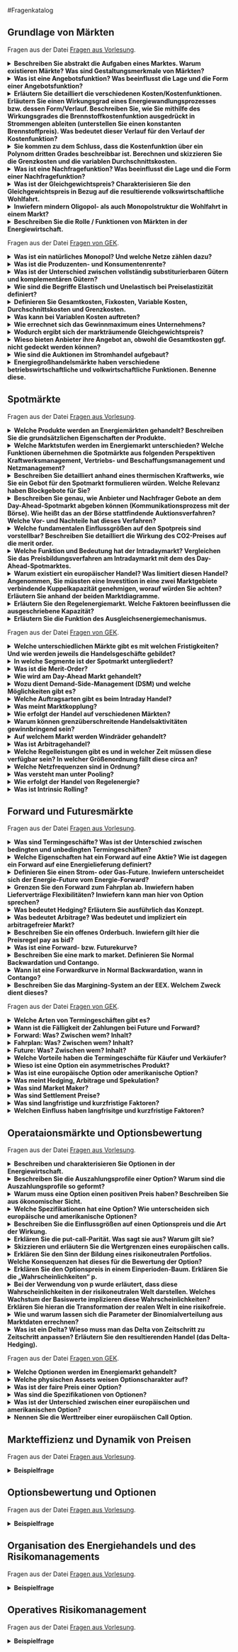 #Fragenkatalog
## Grundlage von Märkten
Fragen aus der Datei [Fragen aus Vorlesung](./Fragenkatalog/00%20Grundlage%20von%20Märkten/Fragen%20aus%20Vorlesung.md).
<details><summary><b>Beschreiben Sie abstrakt die Aufgaben eines Marktes. Warum existieren Märkte? Was sind Gestaltungsmerkmale von Märkten?</b></summary>
<table><tr><td>
TODO

</td></tr></table>
</details>
<details><summary><b>Was ist eine Angebotsfunktion? Was beeinflusst die Lage und die Form einer Angebotsfunktion?</b></summary>
<table><tr><td>
TODO

</td></tr></table>
</details>
<details><summary><b>Erläutern Sie detailliert die verschiedenen Kosten/Kostenfunktionen. Erläutern Sie einen Wirkungsgrad eines Energiewandlungsprozesses bzw. dessen Form/Verlauf. Beschreiben Sie, wie Sie mithilfe des Wirkungsgrades die Brennstoffkostenfunktion ausgedrückt in Strommengen ableiten (unterstellen Sie einen konstanten Brennstoffpreis). Was bedeutet dieser Verlauf für den Verlauf der Kostenfunktion?</b></summary>
<table><tr><td>
TODO

</td></tr></table>
</details>
<details><summary><b>Sie kommen zu dem Schluss, dass die Kostenfunktion über ein Polynom dritten Grades beschreibbar ist. Berechnen und skizzieren Sie die Grenzkosten und die variablen Durchschnittskosten.</b></summary>
<table><tr><td>
Kostenfunktion: `f(x)=a*x^3 + b*x^2 + c*x + d`

Fixkosten: `d`

Variable Kosten: `a*x^3 + b*x^2 + c*x`

Grenzkosten: `3*a*x^2 + 2*b*x + c` (Ableitung der variablen Kosten)

variable Durchschnittskosten: ???

</td></tr></table>
</details>
<details><summary><b>Was ist eine Nachfragefunktion? Was beeinflusst die Lage und die Form einer Nachfragefunktion?</b></summary>
<table><tr><td>
TODO

</td></tr></table>
</details>
<details><summary><b>Was ist der Gleichgewichtspreis? Charakterisieren Sie den Gleichgewichtspreis in Bezug auf die resultierende volkswirtschaftliche Wohlfahrt.</b></summary>
<table><tr><td>
TODO

</td></tr></table>
</details>
<details><summary><b>Inwiefern mindern Oligopol- als auch Monopolstruktur die Wohlfahrt in einem Markt?</b></summary>
<table><tr><td>
Minderung der Konsumentenrente. Falls es wenige oder nur einen Anbieter gibt, kann dieser den Preis frei bestimmen. Dadurch müssen die Konsumenten/Nachfrager mehr für das Produkt zahlen.
Ein Oligopol oder Monopol kann es auch auf Nachfragerseite geben. Hier würde die Produzentenrente gemindert. Dies ist jedoch in der Energiewirtschaft eher nicht der Fall.

</td></tr></table>
</details>
<details><summary><b>Beschreiben Sie die Rolle / Funktionen von Märkten in der Energiewirtschaft.</b></summary>
<table><tr><td>
TODO 
</td></tr></table>
</details>

Fragen aus der Datei [Fragen von GEK](./Fragenkatalog/00%20Grundlage%20von%20Märkten/Fragen%20von%20GEK.md).
<details><summary><b>Was ist ein natürliches Monopol? Und welche Netze zählen dazu? </b></summary>
<table><tr><td>
"Märkte, die sich natürlicherweise verklumpen /konzentrieren + 1 Anbieter herausbilden, der die Dienstleistung (Netzbetrieb) pro Region anbietet." ~ Borchert

Strom- und Gasnetze zählen als natürliches Monopol, da bei beiden Netzen weitere Mitbewerber hohe Investitionskosten haben und sich der Einstieg nicht lohnt.
Bei Fernwärmenetzen verhält sich das anders. TODO

</td></tr></table>
</details>
<details><summary><b>Was ist die Produzenten- und Konsumentenrente?</b></summary>
<table><tr><td>
Jeweils die Differenz zwischen der Angebots- und Nachfragekurve zum Markträumungspreis.
![](./Fragenkatalog/00 Grundlage von Märkten/Nachfragekurve.png)

</td></tr></table>
</details>
<details><summary><b>Was ist der Unterschied zwischen vollständig substiturierbaren Gütern und komplementären Gütern?</b></summary>
<table><tr><td>
**Vollständig substiturierbare Güter**
- Wenn das eine Gut jeweils Ersatz für das andere findet. (z.B. Fisch und Fleisch)
- Eine Preiserhöhung von Gut A kann zu einer Preiserhöhung von Gut B führen.

**Komplementäre Güter** 
- Die Verwendung der Güter ist aneinander gekoppelt. (z.B. Auto und Bezin)
- Ein Anstieg der Bezinpreise kann zu einem Rückgang der Nachfrage nach Autos führen.


</td></tr></table>
</details>
<details><summary><b>Wie sind die Begriffe Elastisch und Unelastisch bei Preiselastizität definiert?</b></summary>
<table><tr><td>
**Elastisch**
- Bei einer Preiserhöhung von 1% (des Angebots) geht die Nachfrage um > 1% zurück.
- Die Nachfrager können auf das Ware verzichten.

**Unelastisch**
- Bei einer Preiserhöhung von 1% (des Angebots) geht die Nachfrage um < 1% zurück.
- Die Nachfrager sind auf die Ware angewiesen.

</td></tr></table>
</details>
<details><summary><b>Definieren Sie Gesamtkosten, Fixkosten, Variable Kosten, Durchschnittskosten und Grenzkosten.</b></summary>
<table><tr><td>

| Bezeichung | Definition |
| ---------- | ---------- |
| Gesamtkosten | Summe aus Fixkosten und variablen Kosten. |
| Fixkosten | Kosten, die **unabhängig** der produzierten Menge anfallen. (z.B. Personalkosten, Wartungskosten) |
| Variable Kosten | Kosten, die **abhängig** der produzierten Menge anfallen. (z.B. Rohstoffkosten) |
| Durchschnittskosten | (auch Stückkosten) Gibt die Kosten je produzierter Einheit an. (Gesamtkosten / Stückzahl = Durchschnittskosten) |
| Grenzkosten | Ableitung der variablen Kosten; Also der Anstieg der variablen Kosten für eine Produktion einer weiteren Einheit. |


</td></tr></table>
</details>
<details><summary><b>Was kann bei Variablen Kosten auftreten?</b></summary>
<table><tr><td>
Skaleneffekte. Je mehr produziert wird, desto günstiger sind die Durchschnittskosten je produzierter Einheit.

</td></tr></table>
</details>
<details><summary><b>Wie errechnet sich das Gewinnmaximum eines Unternehmens?</b></summary>
<table><tr><td>
Wenn der Grenzerlös gleich den Grenzkosten ist.

</td></tr></table>
</details>
<details><summary><b>Wodurch ergibt sich der markträumende Gleichgewichtspreis?</b></summary>
<table><tr><td>
Durch Zusammenführung von Angebots- und Nachfragekurve. Der Schnittpunkt ist der Gleichgewichts- oder markträumenden Preises (MRP).

</td></tr></table>
</details>
<details><summary><b>Wieso bieten Anbieter ihre Angebot an, obwohl die Gesamtkosten ggf. nicht gedeckt werden können?</b></summary>
<table><tr><td>
Solange die variablen Kosten gedeckt sind, lohnt sich ein Handel, da dabei die Fixkosten zumindest anteilig wieder reinkommen. Es ist besser als wenn der Anbieter garnicht handelt und auf den gesamten Fixkosten sitzen bleibt.

</td></tr></table>
</details>
<details><summary><b>Wie sind die Auktionen im Stromhandel aufgebaut?</b></summary>
<table><tr><td>
**Bieterstruktur**
- Einseitig: Es werden entweder nur nachfrage- oder nur angebotsseitig Gebote abgegeben (z.B. Ebay (nur Nachfrageseitig) oder myHammer (nur Angebotsseitig)).
- Zweiseitig: von beiden Seiten werden Kauf- und Verkaufsgebote abgegeben (z.B. Börsen).

**Gebotsabgabe**
- Offen: Der Preis steigt (English Auction) oder fällt (Dutch Auction) mit der Zeit, allen Teilnehmern sind die Gebote der anderen Teilnehmer bekannt (z.B. Auktionshaus).
- Verdeckt: Teilnehmer geben ihre Gebote verdeckt ab.

**Preisbildung**
- Erstpreis/Zweitpreis-auktion: Die Höchstbietenden erhalten den Zuschlag und müssen alle den Preis in Höhe des höchsten/zweithöchsten bezuschlagten Gebots zahlen.
- pay-as-bid: Die Höchstbietenden erhalten den Zuschlag und müssen alle den Preis in Höhe des eigenen Gebots zahlen.

</td></tr></table>
</details>
<details><summary><b>Energiegroßhandelsmärkte haben verschiedene betriebswirtschaftliche und volkwirtschaftliche Funktionen. Benenne diese.</b></summary>
<table><tr><td>
**Volkswirtschaftlicher Funktionen**
- **Allokationsfunktion**: Optimaler Einsatz von Ressourcen.
- **Lenkungsfunktion**: Langfristige Preisanreize für Investitionen in Kraftwerke durch Future-Geschäfte im Terminmarkt.
- **Risikomanagement**: Preisrisiken werden aus dem Markt genommen.

**Betriebswirtschaftliche Funktionen**
- **Hedging**: Absicherung gegen Preisrisiken
- **Optimierung**: Gewinnmaximierung durch Kraftwerkseinsatzoptimierung
- **Arbitrage**: Arbitragegeschäfte zum Ausnutzen von Preisunterschieden in Märkten möglich
- **Spekulation**: Erzielen von GEwinnen durch Spekulation auf Marktentwicklungen möglich

</td></tr></table>
</details>

## Spotmärkte
Fragen aus der Datei [Fragen aus Vorlesung](./Fragenkatalog/01%20Spotmärkte/Fragen%20aus%20Vorlesung.md).
<details><summary><b>Welche Produkte werden an Energiemärkten gehandelt? Beschreiben Sie die grundsätzlichen Eigenschaften der Produkte.</b></summary>
<table><tr><td>
TODO 

</td></tr></table>
</details>
<details><summary><b>Welche Marktstufen werden im Energiemarkt unterschieden? Welche Funktionen übernehmen die Spotmärkte aus folgenden Perspektiven Kraftwerksmanagement, Vertriebs- und Beschaffungsmanagement und Netzmanagement?</b></summary>
<table><tr><td>
TODO

</td></tr></table>
</details>
<details><summary><b>Beschreiben Sie detailliert anhand eines thermischen Kraftwerks, wie Sie ein Gebot für den Spotmarkt formulieren würden. Welche Relevanz haben Blockgebote für Sie?</b></summary>
<table><tr><td>
TODO

</td></tr></table>
</details>
<details><summary><b>Beschreiben Sie genau, wie Anbieter und Nachfrager Gebote an dem Day-Ahead-Spotmarkt abgeben können (Kommunikationsprozess mit der Börse). Wie heißt das an der Börse stattfindende Auktionsverfahren? Welche Vor- und Nachteile hat dieses Verfahren?</b></summary>
<table><tr><td>
TODO

</td></tr></table>
</details>
<details><summary><b>Welche fundamentalen Einflussgrößen auf den Spotpreis sind vorstellbar? Beschreiben Sie detailliert die Wirkung des CO2-Preises auf die merit order.</b></summary>
<table><tr><td>
TODO

</td></tr></table>
</details>
<details><summary><b>Welche Funktion und Bedeutung hat der Intradaymarkt? Vergleichen Sie das Preisbildungsverfahren am Intradaymarkt mit dem des Day-Ahead-Spotmarktes.</b></summary>
<table><tr><td>
TODO

</td></tr></table>
</details>
<details><summary><b>Warum existiert ein europäischer Handel? Was limitiert diesen Handel? Angenommen, Sie müssten eine Investition in eine zwei Marktgebiete verbindende Kuppelkapazität genehmigen, worauf würden Sie achten? Erläutern Sie anhand der beiden Marktdiagramme.</b></summary>
<table><tr><td>
TODO

</td></tr></table>
</details>
<details><summary><b>Erläutern Sie den Regelenergiemarkt. Welche Faktoren beeinflussen die ausgeschriebene Kapazität?</b></summary>
<table><tr><td>
TODO

</td></tr></table>
</details>
<details><summary><b>Erläutern Sie die Funktion des Ausgleichsenergiemechanismus.</b></summary>
<table><tr><td>
TODO
</td></tr></table>
</details>

Fragen aus der Datei [Fragen von GEK](./Fragenkatalog/01%20Spotmärkte/Fragen%20von%20GEK.md).
<details><summary><b>Welche unterschiedlichen Märkte gibt es mit welchen Fristigkeiten? Und wie werden jeweils die Handelsgeschäfte gebildet?</b></summary>
<table><tr><td>
![](https://www.next-kraftwerke.de/wp-content/uploads/handelsfristen-an-strommaerkten.png)

| Markt | Produkte | Preisfindung | Nutzen |
| ----- | -------- | ------------ | ------ |
| Terminhandel | divers | Bilateral | Risikominimierung / Grobe Abstimmung |
| Day-Ahead-Auktion | Stunden und Viertelstunden | Merit-Order | ? | 
| Day-Ahead-Auktion Spot | Stunden und Blockgebote | Merit-Order | ? | 
| Intraday-Auktion | Viertelstunden | Merit-Order | ? |
| Intraday-Handel | Stunden und Viertelstunden | Pay as bid | ? | 

</td></tr></table>
</details>
<details><summary><b>In welche Segmente ist der Spotmarkt untergliedert?</b></summary>
<table><tr><td>
**Day ahead Auktion**
- Handel findet als tägliche Auktion statt.
- Es werden die 24 Stunden des Folgetages gehandelt. Die Produkte sind Blocks, Stunden oder Viertelstunden.
- Merit Order

**Intraday Handel**
-  Kontinuierlicher Handel 
-  Gehandelt wird der gleiche Tag (bis 5 min vor physischer Erfüllung) bzw. der Folgetag.
-  Pay as bid. Die Käufer geben Gebote ab und werden direkt mit einem Käufer "gematcht". Der Handel wird direkt abgeschlossen, falls die Gebote stimmen.

Folie 3 - 8

</td></tr></table>
</details>
<details><summary><b>Was ist die Merit-Order?</b></summary>
<table><tr><td>
Bei einer Auktion geben alle Käufer und Verkäufer verdeckt Gebote ab. Das bedeutet, dass keiner weiß, was die anderen tun.

Nach Abschluss der Auktion wird der Schnittpunkt der Nachfrage- und Angebotskurve ermittelt. (Merit-Order-Verfahren) Der da festgesetzte Preis muss von allen Käufern an die Verkäufer gezahlt werden - unabhängig des vorherigen Gebots.
Die Differenz zwischen Gebot zu Markträumungspreis wird Wohlfahrt genannt. (Konsumtenrente und Produzentenrente)

</td></tr></table>
</details>
<details><summary><b>Wie wird am Day-Ahead Markt gehandelt?</b></summary>
<table><tr><td>
Die Käufer und Verkäufer geben anonym Gebote ab. Dabei geben sie für jede Stunde Paare aus Preis/Volumen ab.

Kaufwünsche = Positive Menge
Verkaufswünsche = Negative Menge

Die Teilnehmer können selbstständig die Preisschritte innerhalb der Preisgrenzen (-500 € und 3000 € pro MWh) festlegen

Darstellung oftmals in Form einer Matrix:
- Zeilen stellen die Stunden dar
- Spalten die Preise
- Mengen in den jeweiligen Kästen

![](./Fragenkatalog/01 Spotmärkte/Gebotsabgabe.PNG)

Folie 3 - 15

</td></tr></table>
</details>
<details><summary><b>Wozu dient Demand-Side-Management (DSM) und welche Möglichkeiten gibt es?</b></summary>
<table><tr><td>
DSM dient der Flexibilisierung der Stromnachfrage, um eine optimale Auslastung zu erlangen. Ziel ist vorallem die Nivellierung (Glättung) des Lastgangs für eine optimale Kraftwerksauslastung und die Vermeidung von Lastspitzen.

**Lastmanagementstrategien**
- Peak Clipping: Vermeidung von Lastspitzen
- Valley Filling: Füllen von Niedriglastphasen
- Load Shifting: Verschiebung der Nachfrage von Spitzenlast zu Niedriglastzeiten

![](./Fragenkatalog/01 Spotmärkte/Lastmanagementstrategien.PNG)

Folie 3 - 23

</td></tr></table>
</details>
<details><summary><b>Welche Auftragsarten gibt es beim Intraday Handel?</b></summary>
<table><tr><td>
**Limit Orders**
- Kauf- und Verkaufsgebote mit Preislimit. (Minimaler Verkaufs- oder maximaler Kaufpreis)
- Solche Aufträge werden i.d.R. nicht sofort ausgeführt.

**Market Sweep Order**
- Auftrag mit der Bedingung einer sofortigen vollständigen (oder teilweisen) Ausführung. (IOC)
- Der Auftrag wird sofort ausgeführt - zu dem gerade vorherschenden Preis.

Zusätzlich gibt es noch **Ausführungsbedingungen**, unter denen die Aufträge ausgeführt werden:
- Immediate or cancel (IOC): sofortige vollständige oder teilweise Ausführung des Auftrags 
- Fill-or-kill (FOK): sofortige, vollständige Ausführung des Auftrages.
- All-or-none (AON): vollständige Ausführung des Auftrages, Auftrag verbleibt im Orderbuch

Folie 3 - 31

</td></tr></table>
</details>
<details><summary><b>Was meint Marktkopplung?</b></summary>
<table><tr><td>
Marktkopplung meint den europaweiten Handel über die Ländergrenzen hinweg. Es stehen für solche Handelsgeschäfte aber nur beschränkte Transportkapazitäten zur Verfügung. Diese Kapazitäten werden von dem Übertragungsnetzbetreiber vergeben, damit diese effizient genutzt werrden können. 

Die maximalen Transportkapazitäten an den Ländergrenzen/zwischen den Märkten werden auch Kuppelkapazität genannt.

Folie 3 - 32

</td></tr></table>
</details>
<details><summary><b>Wie erfolgt der Handel auf verschiedenen Märkten?</b></summary>
<table><tr><td>
Es müssen zuerst Transportkapazitäten bei dem ÜNB angefragt werden. Die Kapazitäten werden von dem ÜNB versteigert. Erst wenn man den Zuschlag erhält, kann man auf dem anderen Marktplatz handeln und versuchen durch Arbitragegeschäfte die Preisunterschiede auszunutzen.

Folie 3 - 34

</td></tr></table>
</details>
<details><summary><b>Warum können grenzüberschreitende Handelsaktivitäten gewinnbringend sein?</b></summary>
<table><tr><td>
Raumarbitrage. (Ich kaufe günstigen Strom im Ausland und kann diesen günstig selbst verbrauchen oder auf dem heimischen Strommarkt weiterverkaufen.)

</td></tr></table>
</details>
<details><summary><b>Auf welchem Markt werden Windräder gehandelt?</b></summary>
<table><tr><td>
Intraday Markt, da im Vorfeld unklar ist wieviel Energie produziert wird. 

</td></tr></table>
</details>
<details><summary><b>Was ist Arbitragehandel?</b></summary>
<table><tr><td>
Arbitrage ist die ohne Risiko vorgenommene Ausnutzung von Kurs-, Zins- oder Preisunterschieden zum selben Zeitpunkt mit dem Ziel der Gewinnmitnahme. Im Gegensatz zur Spekulation ist die Arbitrage nicht risikobehaftet.

- Devisenarbitrage
- Differenzarbitrage
- Raumarbitrage
- Zeitarbitrage
- Ausgleichsarbitrage

Folie 3 - 40

</td></tr></table>
</details>
<details><summary><b>Welche Regelleistungen gibt es und in welcher Zeit müssen diese verfügbar sein? In welcher Größenordnung fällt diese circa an?</b></summary>
<table><tr><td>
![](https://www.next-kraftwerke.de/wp-content/uploads/Aktivierung-der-verschiedenen-Regelenergiearten-scaled.jpg)

![](./Fragenkatalog/01 Spotmärkte/Regelenergie.PNG)

TODO F 3 45/46
TODO F 3 52

</td></tr></table>
</details>
<details><summary><b>Welche Netzfrequenzen sind in Ordnung?</b></summary>
<table><tr><td>
Totband = 49.99 bis 50.01 Hz --> alles ok
47.5 Hz --> Blackout
52.5 Hz --> Oh Wunder, auch Blackout

F3 49


</td></tr></table>
</details>
<details><summary><b>Was versteht man unter Pooling?</b></summary>
<table><tr><td>
F 3 53

</td></tr></table>
</details>
<details><summary><b>Wie erfolgt der Handel von Regelenergie?</b></summary>
<table><tr><td>
F 3 54/ 55 / 56

</td></tr></table>
</details>
<details><summary><b>Was ist Intrinsic Rolling?</b></summary>
<table><tr><td>
TODO
</td></tr></table>
</details>

## Forward und Futuresmärkte
Fragen aus der Datei [Fragen aus Vorlesung](./Fragenkatalog/02%20Forward%20und%20Futuresmärkte/Fragen%20aus%20Vorlesung.md).
<details><summary><b>Was sind Termingeschäfte? Was ist der Unterschied zwischen bedingten und unbedingten Termingeschäften?</b></summary>
<table><tr><td>
TODO 

</td></tr></table>
</details>
<details><summary><b>Welche Eigenschaften hat ein Forward auf eine Aktie? Wie ist dagegen ein Forward auf eine Energielieferung definiert? </b></summary>
<table><tr><td>
TODO

</td></tr></table>
</details>
<details><summary><b>Definieren Sie einen Strom- oder Gas-Future. Inwiefern unterscheidet sich der Energie-Future vom Energie-Forward?</b></summary>
<table><tr><td>
TODO

</td></tr></table>
</details>
<details><summary><b>Grenzen Sie den Forward zum Fahrplan ab. Inwiefern haben Lieferverträge Flexibilitäten? Inwiefern kann man hier von Option sprechen?</b></summary>
<table><tr><td>
TODO

</td></tr></table>
</details>
<details><summary><b>Was bedeutet Hedging? Erläutern Sie ausführlich das Konzept.</b></summary>
<table><tr><td>
TODO

</td></tr></table>
</details>
<details><summary><b>Was bedeutet Arbitrage? Was bedeutet und impliziert ein arbitragefreier Markt?</b></summary>
<table><tr><td>
TODO

</td></tr></table>
</details>
<details><summary><b>Beschreiben Sie ein offenes Orderbuch. Inwiefern gilt hier die Preisregel pay as bid?</b></summary>
<table><tr><td>
TODO

</td></tr></table>
</details>
<details><summary><b>Was ist eine Forward- bzw. Futurekurve? </b></summary>
<table><tr><td>
TODO

</td></tr></table>
</details>
<details><summary><b>Beschreiben Sie eine mark to market. Definieren Sie Normal Backwardation und Contango.</b></summary>
<table><tr><td>
TODO

</td></tr></table>
</details>
<details><summary><b>Wann ist eine Forwardkurve in Normal Backwardation, wann in Contango?</b></summary>
<table><tr><td>
TODO

</td></tr></table>
</details>
<details><summary><b>Beschreiben Sie das Margining-System an der EEX. Welchem Zweck dient dieses?</b></summary>
<table><tr><td>
TODO
</td></tr></table>
</details>

Fragen aus der Datei [Fragen von GEK](./Fragenkatalog/02%20Forward%20und%20Futuresmärkte/Fragen%20von%20GEK.md).
<details><summary><b>Welche Arten von Termingeschäften gibt es?</b></summary>
<table><tr><td>
- physische Erfüllung / Forward - Preis sichern für zukünftige Lieferung
- finanzielle Erfüllung / Future - 
- Wahlrecht / Option - entweder man kauft oder lässt es verfallen

TODO F 6 - 6

</td></tr></table>
</details>
<details><summary><b>Wann ist die Fälligkeit der Zahlungen bei Future und Forward?</b></summary>
<table><tr><td>
Bei Forward wird die Zahlung am Schluss getätigt. (Käufer braucht hohe Bonität)

Ein Future findet die Zahlung fortlaufend/direkt statt. 

</td></tr></table>
</details>
<details><summary><b>Forward: Was? Zwischen wem? Inhalt? </b></summary>
<table><tr><td>
TODO
F 6 - 9

</td></tr></table>
</details>
<details><summary><b>Fahrplan: Was? Zwischen wem? Inhalt? </b></summary>
<table><tr><td>
TODO
F 6 - 10

</td></tr></table>
</details>
<details><summary><b>Future: Was? Zwischen wem? Inhalt? </b></summary>
<table><tr><td>
TODO
F 6 - 11

</td></tr></table>
</details>
<details><summary><b>Welche Vorteile haben die Termingeschäfte für Käufer und Verkäufer?</b></summary>
<table><tr><td>
- Sicherung von Preisen
- Sicherung von Abnahmemengen

</td></tr></table>
</details>
<details><summary><b>Wieso ist eine Option ein asymmetrisches Produkt?</b></summary>
<table><tr><td>
Käufer und Verkäufer haben nicht die gleichen Rechte.

F 6 - 17

</td></tr></table>
</details>
<details><summary><b>Was ist eine europäische Option oder amerikanische Option?</b></summary>
<table><tr><td>
Europäische Option kann in einem bestimmten **Zeitpunkt** ausgelöst werden. Eine amerikanische Option in einem bestimmten **Zeitraum**.

</td></tr></table>
</details>
<details><summary><b>Was meint Hedging, Arbitrage und Spekulation?</b></summary>
<table><tr><td>
TODO 
F 6 - 25

</td></tr></table>
</details>
<details><summary><b>Was sind Market Maker?</b></summary>
<table><tr><td>
Sicherstellen von Gleichgewicht zwischen Angebot und Nachfrage.
TODO Googlen wie das funktioniert
TODO F 6 - 31

</td></tr></table>
</details>
<details><summary><b>Was sind Settlement Preise?</b></summary>
<table><tr><td>
TODO 
F 6 - 32

</td></tr></table>
</details>
<details><summary><b>Was sind langfristige und kurzfristige Faktoren?</b></summary>
<table><tr><td>
TODO F 6 - 49

</td></tr></table>
</details>
<details><summary><b>Welchen Einfluss haben langfrisitge und kurzfristige Faktoren?</b></summary>
<table><tr><td>
TODO F 6 - 49

</td></tr></table>
</details>

## Operataionsmärkte und Optionsbewertung
Fragen aus der Datei [Fragen aus Vorlesung](./Fragenkatalog/03%20Operataionsmärkte%20und%20Optionsbewertung/Fragen%20aus%20Vorlesung.md).
<details><summary><b>Beschreiben und charakterisieren Sie Optionen in der Energiewirtschaft.</b></summary>
<table><tr><td>
TODO

</td></tr></table>
</details>
<details><summary><b>Beschreiben Sie die Auszahlungsprofile einer Option? Warum sind die Auszahlungsprofile so geformt?</b></summary>
<table><tr><td>
TODO

</td></tr></table>
</details>
<details><summary><b>Warum muss eine Option einen positiven Preis haben? Beschreiben Sie aus ökonomischer Sicht.</b></summary>
<table><tr><td>
TODO

</td></tr></table>
</details>
<details><summary><b>Welche Spezifikationen hat eine Option? Wie unterscheiden sich europäische und amerikanische Optionen?</b></summary>
<table><tr><td>
TODO

</td></tr></table>
</details>
<details><summary><b>Beschreiben Sie die Einflussgrößen auf einen Optionspreis und die Art der Wirkung.</b></summary>
<table><tr><td>
TODO

</td></tr></table>
</details>
<details><summary><b>Erklären Sie die put-call-Parität. Was sagt sie aus? Warum gilt sie? </b></summary>
<table><tr><td>
TODO

</td></tr></table>
</details>
<details><summary><b>Skizzieren und erläutern Sie die Wertgrenzen eines europäischen calls.</b></summary>
<table><tr><td>
TODO

</td></tr></table>
</details>
<details><summary><b>Erklären Sie den Sinn der Bildung eines risikoneutralen Portfolios. Welche Konsequenzen hat dieses für die Bewertung der Option?</b></summary>
<table><tr><td>
TODO

</td></tr></table>
</details>
<details><summary><b>Erklären Sie den Optionspreis in einem Einperioden-Baum. Erklären Sie die „Wahrscheinlichkeiten“ p. </b></summary>
<table><tr><td>
TODO

</td></tr></table>
</details>
<details><summary><b>Bei der Verwendung von p wurde erläutert, dass diese Wahrscheinlichkeiten in der risikoneutralen Welt darstellen. Welches Wachstum der Basiswerte implizieren diese Wahrscheinlichkeiten? Erklären Sie hieran die Transformation der realen Welt in eine risikofreie.</b></summary>
<table><tr><td>
TODO

</td></tr></table>
</details>
<details><summary><b>Wie und warum lassen sich die Parameter der Binomialverteilung aus Marktdaten errechnen?</b></summary>
<table><tr><td>
TODO

</td></tr></table>
</details>
<details><summary><b>Was ist ein Delta? Wieso muss man das Delta von Zeitschritt zu Zeitschritt anpassen? Erläutern Sie den resultierenden Handel (das Delta-Hedging).</b></summary>
<table><tr><td>
TODO

</td></tr></table>
</details>

Fragen aus der Datei [Fragen von GEK](./Fragenkatalog/03%20Operataionsmärkte%20und%20Optionsbewertung/Fragen%20von%20GEK.md).
<details><summary><b>Welche Optionen werden im Energiemarkt gehandelt?</b></summary>
<table><tr><td>
- Option auf Futures
- Option in Lieferverträgen
- Option auf Spotpreise
- Option auf Wetter

F 8 - 7

</td></tr></table>
</details>
<details><summary><b>Welche physischen Assets weisen Optionscharakter auf?</b></summary>
<table><tr><td>
**Kraftwerke** können laufen oder aber nicht. Option auf clean spread.

**Speicher** können Ausspeichern oder nicht. Option auf Kalender-Spread.

Könnnen auch als Realoptionen bezeichnet werden.

F 8 - 8

</td></tr></table>
</details>
<details><summary><b>Was ist der faire Preis einer Option?</b></summary>
<table><tr><td>
TODO F 8 - 12

</td></tr></table>
</details>
<details><summary><b>Was sind die Spezifikationen von Optionen?</b></summary>
<table><tr><td>
- Verfalltermin
- Basis- bzw. Ausübungspreis
- Spezielle Terminologien
- Positionsgrenzen

F 8 - 17

</td></tr></table>
</details>
<details><summary><b>Was ist der Unterschied zwischen einer europäischen und amerikanischen Option?</b></summary>
<table><tr><td>
TODO F 8 - 19

</td></tr></table>
</details>
<details><summary><b>Nennen Sie die Werttreiber einer europäischen Call Option.</b></summary>
<table><tr><td>
- Volatilität (+)
- Aktueller Kurs des Basiswerts (+)
- Risikoloser Zins (+)
- Dividenden (-)
- Basispreis (-)
- Restlaufzeit (?)

TODO F 8 - 20 das ganze Diagramm verstehen

</td></tr></table>
</details>

## Markteffizienz und Dynamik von Preisen
Fragen aus der Datei [Fragen aus Vorlesung](./Fragenkatalog/04%20Markteffizienz%20und%20Dynamik%20von%20Preisen/Fragen%20aus%20Vorlesung.md).
<details><summary><b>Beispielfrage</b></summary>
<table><tr><td>
Beispielantwort
</td></tr></table>
</details>

## Optionsbewertung und Optionen
Fragen aus der Datei [Fragen aus Vorlesung](./Fragenkatalog/05%20Optionsbewertung%20und%20Optionen/Fragen%20aus%20Vorlesung.md).
<details><summary><b>Beispielfrage</b></summary>
<table><tr><td>
Beispielantwort
</td></tr></table>
</details>

## Organisation des Energiehandels und des Risikomanagements
Fragen aus der Datei [Fragen aus Vorlesung](./Fragenkatalog/06%20Organisation%20des%20Energiehandels%20und%20des%20Risikomanagements/Fragen%20aus%20Vorlesung.md).
<details><summary><b>Beispielfrage</b></summary>
<table><tr><td>
Beispielantwort
</td></tr></table>
</details>

## Operatives Risikomanagement
Fragen aus der Datei [Fragen aus Vorlesung](./Fragenkatalog/07%20Operatives%20Risikomanagement/Fragen%20aus%20Vorlesung.md).
<details><summary><b>Beispielfrage</b></summary>
<table><tr><td>
Beispielantwort
</td></tr></table>
</details>

